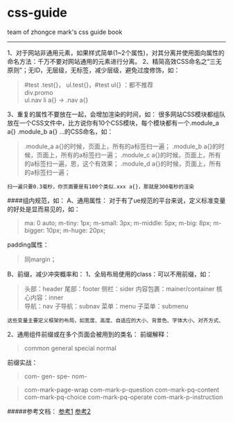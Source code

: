 # css-guide
team of zhongce mark's css guide book
***

1、对于网站非通用元素，如果样式简单(1~2个属性)，对其分离并使用面向属性的命名方法：千万不要对网站通用的元素进行分离。
2、精简高效CSS命名之“三无原则”；无ID，无层级，无标签，减少层级，避免过度修饰，如：
>  #test .test{}， ul.test{}，#test ul{} ：都不推荐 			
   div.promo 			
   ul.nav li a{} -> .nav a{}

3、重复的属性不要放在一起，会增加渲染的时间，如：
很多网站CSS模块都组队放在一个CSS文件中，比方说你有10个CSS模块，每个模块都有一个.module_a a{} .module_b a{} ...的CSS命名，如：
> .module_a a{}的时候，页面上，所有的a标签扫一遍；
  .module_b a{}的时候，页面上，所有的a标签扫一遍；
  .module_c a{}的时候，页面上，所有的a标签扫一遍，恩，这个有效果；
  .module_d a{}的时候，页面上，所有的a标签扫一遍；
     
	扫一遍只要0.3毫秒，你页面要是有100个类似.xxx a{}，那就是300毫秒的渲染	
		
####组内规范，如：	
A、通用属性：
对于有了ue规范的平台来说，定义标准变量的好处是显而易见的，如：
> ma: 0 auto;
m-tiny: 1px;
m-small: 3px;
m-middle: 5px; 
m-big: 8px;
m-bigger: 10px;
m-huge: 20px;
		
padding属性：
> 同margin；
		
B、前缀，减少冲突概率和：
  1、全局布局使用的class：可以不用前缀，如：
> 头部：header
尾部：footer
侧栏：sider
内容包裹：mainer/container
核心内容：inner			
导航：nav
子导航：subnav
菜单：menu
子菜单：submenu
			
	这些变量主要定义框架的布局，如宽度、高度、自适应的大小、背景色、字体大小、对齐方式、
		
2、通用组件前缀或在多个页面会被用到的类名：
前缀解释：
> common
general
special
normal
			
前缀实战：
> com-
gen-
spe-
nom-
				
> com-mark-page-wrap
	com-mark-p-question
		com-mark-pq-content
		com-mark-pq-choice
		com-mark-pq-operate
	com-mark-p-instruction

#####参考文档：
	[参考1](https://github.com/hoosin/lite/blob/master/Standard/%E9%80%9A%E7%94%A8%20CSS%20%E7%AC%94%E8%AE%B0%E3%80%81%E5%BB%BA%E8%AE%AE%E4%B8%8E%E6%8C%87%E5%AF%BC.md)
	[参考2](http://www.zhangxinxu.com/wordpress/2010/09/%E7%B2%BE%E7%AE%80%E9%AB%98%E6%95%88%E7%9A%84css%E5%91%BD%E5%90%8D%E5%87%86%E5%88%99%E6%96%B9%E6%B3%95/)
